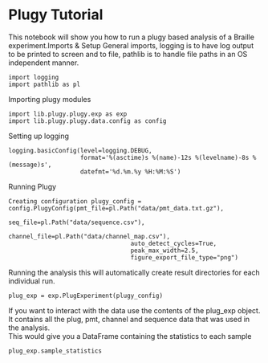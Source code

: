 # Plugy Tutorial
This notebook will show you how to run a plugy based analysis of a Braille experiment.Imports & Setup
General imports, logging is to have log output to be printed to screen and to file,
pathlib is to handle file paths in an OS independent manner. 
```
import logging
import pathlib as pl
```
Importing plugy modules
```
import lib.plugy.plugy.exp as exp
import lib.plugy.plugy.data.config as config
```
Setting up logging 
```
logging.basicConfig(level=logging.DEBUG,
                    format='%(asctime)s %(name)-12s %(levelname)-8s %(message)s',
                    datefmt='%d.%m.%y %H:%M:%S')
```
Running Plugy
```
Creating configuration plugy_config = config.PlugyConfig(pmt_file=pl.Path("data/pmt_data.txt.gz"),
                                  seq_file=pl.Path("data/sequence.csv"),
                                  channel_file=pl.Path("data/channel_map.csv"),
                                  auto_detect_cycles=True,
                                  peak_max_width=2.5,
                                  figure_export_file_type="png")
```
Running the analysis
this will automatically create result directories for each individual run.
```
plug_exp = exp.PlugExperiment(plugy_config)
```
If you want to interact with the data use the contents of the plug_exp object. 
It contains all the plug, pmt, channel and sequence data that was used in the analysis.  
This would give you a DataFrame containing the statistics to each sample

```
plug_exp.sample_statistics
```